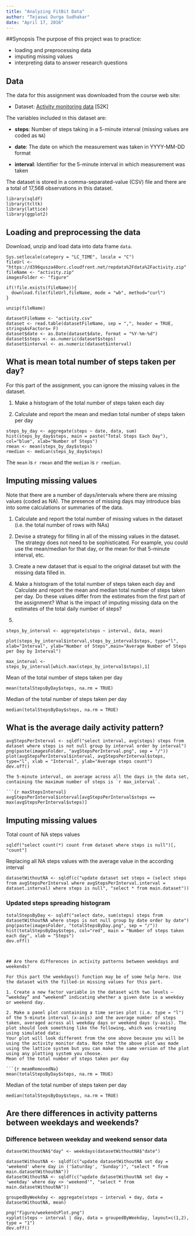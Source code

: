 ```yaml
---
title: "Analyzing FitBit Data"
author: "Tejaswi Durga Sudhakar"
date: "April 17, 2016"
---
```


##Synopsis
The purpose of this project was to practice:

* loading and preprocessing data
* imputing missing values
* interpreting data to answer research questions

## Data
The data for this assignment was downloaded from the course web
site:

* Dataset: [Activity monitoring data](https://d396qusza40orc.cloudfront.net/repdata%2Fdata%2Factivity.zip) [52K]

The variables included in this dataset are:

* **steps**: Number of steps taking in a 5-minute interval (missing
    values are coded as `NA`)

* **date**: The date on which the measurement was taken in YYYY-MM-DD
    format

* **interval**: Identifier for the 5-minute interval in which
    measurement was taken

The dataset is stored in a comma-separated-value (CSV) file and there are a total of 17,568 observations in this dataset.

```{r init, include=FALSE, results='hide', echo=FALSE}
library(sqldf)
library(tcltk)
library(lattice)
library(ggplot2)
```

## Loading and preprocessing the data

Download, unzip and load data into data frame `data`. 
```{r loadingData, results='hide'}
Sys.setlocale(category = "LC_TIME", locale = "C")
fileUrl <- "https://d396qusza40orc.cloudfront.net/repdata%2Fdata%2Factivity.zip"
fileName <- "activity.zip"
imagesFolder <- "figure"

if(!file.exists(fileName)){
  download.file(fileUrl,fileName, mode = "wb", method="curl")
}

unzip(fileName)

datasetFileName <- "activity.csv"
dataset <- read.table(datasetFileName, sep = ",", header = TRUE, stringsAsFactors= F)
dataset$date <- as.Date(dataset$date, format = "%Y-%m-%d")
dataset$steps <- as.numeric(dataset$steps)
dataset$interval <- as.numeric(dataset$interval)
```



## What is mean total number of steps taken per day?

For this part of the assignment, you can ignore the missing values in the dataset.

1. Make a histogram of the total number of steps taken each day

2. Calculate and report the mean and median total number of steps taken per day
```{r} 
steps_by_day <- aggregate(steps ~ date, data, sum)
hist(steps_by_day$steps, main = paste("Total Steps Each Day"), col="blue", xlab="Number of Steps")
rmean <- mean(steps_by_day$steps)
rmedian <- median(steps_by_day$steps)
```

The `mean` is `r rmean` and the `median` is `r rmedian`.

## Imputing missing values

Note that there are a number of days/intervals where there are missing values (coded as NA). The presence of missing days may introduce bias into some calculations or summaries of the data.

1. Calculate and report the total number of missing values in the dataset (i.e. the total number of rows with NAs)

2. Devise a strategy for filling in all of the missing values in the dataset. The strategy does not need to be sophisticated. For example, you could use the mean/median for that day, or the mean for that 5-minute interval, etc.

3. Create a new dataset that is equal to the original dataset but with the missing data filled in.

4. Make a histogram of the total number of steps taken each day and Calculate and report the mean and median total number of steps taken per day. Do these values differ from the estimates from the first part of the assignment? What is the impact of imputing missing data on the estimates of the total daily number of steps?
5. 
```{r}
steps_by_interval <- aggregate(steps ~ interval, data, mean)

plot(steps_by_interval$interval,steps_by_interval$steps, type="l", xlab="Interval", ylab="Number of Steps",main="Average Number of Steps per Day by Interval")

max_interval <- steps_by_interval[which.max(steps_by_interval$steps),1]
```
Mean of the total number of steps taken per day

```{r meanOriginal}
mean(totalStepsByDay$steps, na.rm = TRUE)
```

Median of the total number of steps taken per day

```{r medianOriginal}
median(totalStepsByDay$steps, na.rm = TRUE)
```
## What is the average daily activity pattern?

```{r avgStepsPerInterval, results='hide'}
avgStepsPerInterval <- sqldf("select interval, avg(steps) steps from dataset where steps is not null group by interval order by interval")
png(paste(imagesFolder, "avgStepsPerInterval.png", sep = "/"))
plot(avgStepsPerInterval$interval, avgStepsPerInterval$steps, type="l", xlab = "Interval", ylab="Average steps count")
dev.off()

The 5-minute interval, on average across all the days in the data set, containing the maximum number of steps is `r max_interval`.

```{r maxStepsInterval}
avgStepsPerInterval$interval[avgStepsPerInterval$steps == max(avgStepsPerInterval$steps)]
```

## Imputing missing values
Total count of NA steps values
```{r naStepsCount}
sqldf("select count(*) count from dataset where steps is null")[, "count"]
```

Replacing all NA steps values with the average value in the according interval
```{r replacingNa}
datasetWithoutNA <- sqldf(c("update dataset set steps = (select steps from avgStepsPerInterval where avgStepsPerInterval.interval = dataset.interval) where steps is null", "select * from main.dataset"))
```


### Updated steps spreading histogram
```{r removedNaDatasetHist, results='hide'}
totalStepsByDay <- sqldf("select date, sum(steps) steps from datasetWithoutNA where steps is not null group by date order by date")
png(paste(imagesFolder, "totalStepsByDay.png", sep = "/"))
hist(totalStepsByDay$steps, col="red", main = "Number of steps taken each day", xlab = "Steps")
dev.off()



## Are there differences in activity patterns between weekdays and weekends?

For this part the weekdays() function may be of some help here. Use the dataset with the filled-in missing values for this part.

1. Create a new factor variable in the dataset with two levels – “weekday” and “weekend” indicating whether a given date is a weekday or weekend day.

2. Make a panel plot containing a time series plot (i.e. type = "l") of the 5-minute interval (x-axis) and the average number of steps taken, averaged across all weekday days or weekend days (y-axis). The plot should look something like the following, which was creating using simulated data:
Your plot will look different from the one above because you will be using the activity monitor data. Note that the above plot was made using the lattice system but you can make the same version of the plot using any plotting system you choose. 
Mean of the total number of steps taken per day

```{r meamRemovedNa}
mean(totalStepsByDay$steps, na.rm = TRUE)
```

Median of the total number of steps taken per day

```{r medianRemovedNa}
median(totalStepsByDay$steps, na.rm = TRUE)
```

## Are there differences in activity patterns between weekdays and weekends?

### Difference between weekday and weekend sensor data
```{r diffByWeekday, results='hide'}
datasetWithoutNA$"day" <- weekdays(datasetWithoutNA$"date")

datasetWithoutNA <- sqldf(c("update datasetWithoutNA set day = 'weekend' where day in ('Saturday', 'Sunday')", "select * from main.datasetWithoutNA"))
datasetWithoutNA <- sqldf(c("update datasetWithoutNA set day = 'weekday' where day <> 'weekend'", "select * from main.datasetWithoutNA"))

groupedByWeekday <- aggregate(steps ~ interval + day, data = datasetWithoutNA, mean)

png("figure/weekendsPlot.png")
xyplot(steps ~ interval | day, data = groupedByWeekday, layout=c(1,2), type = "1")
dev.off()
```
